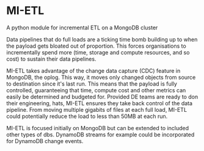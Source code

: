 # MI-ETL
A python module for incremental ETL on a MongoDB cluster

Data pipelines that do full loads are a ticking time bomb building up to when the payload gets bloated out of proportion. This forces organisations to incrementally spend more (time, storage and compute resources, and so cost) to sustain their data pipelines.

MI-ETL takes advantage of the change data capture (CDC) feature in MongoDB, the oplog. This way, it moves only changed objects from source to destination since it's last run. This means that the payload is fully controlled, guaranteeing that time, compute cost and other metrics can easily be determined and budgeted for. Provided DE teams are ready to don their engineering, hats, MI-ETL ensures they take back control of the data pipeline. From moving multiple gigabits of files at each full load, MI-ETL could potentially reduce the load to less than 50MB at each run.

MI-ETL is focused initially on MongoDB but can be extended to included other types of dbs. DynamoDB streams for example could be incorporated for DynamoDB change events.
